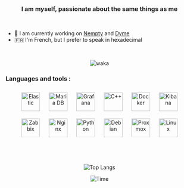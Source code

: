 
  
### <div align="center">I am myself, passionate about the same things as me</div>  
  

<br/>  

- 🔭 I am currently working on [Nempty](https://github.com/Nempty) and [Dyme](https://dyme.tk)
- 🇫🇷 I'm French, but I prefer to speak in hexadecimal

<br/>
<p align="center">
<!-- <img src="https://komarev.com/ghpvc/?username=vilerio&style=for-the-badge" alt="Views"> -->
</p>
<p align="center">
<img src="https://wakatime.com/badge/user/e96d73c6-5523-4913-8e38-6579f5d391cf.svg?style=for-the-badge" alt="waka">
</p>


<h3 align="left">Languages and tools :</h3>

<div align="center">  
<a href="https://elastic.co/" target="_blank"><img style="margin: 10px" src="https://cdn.freebiesupply.com/logos/large/2x/elasticsearch-logo-png-transparent.png" alt="Elastic" height="50" /></a> 
<a href="https://mariadb.org/" target="_blank"><img style="margin: 10px" src="https://profilinator.rishav.dev/skills-assets/mariadb.png" alt="Maria DB" height="50" /></a>  
<a href="https://grafana.com/" target="_blank"><img style="margin: 10px" src="https://profilinator.rishav.dev/skills-assets/grafana.png" alt="Grafana" height="50" /></a>  
<a href="https://www.cplusplus.com/" target="_blank"><img style="margin: 10px" src="https://profilinator.rishav.dev/skills-assets/cplusplus-original.svg" alt="C++" height="50" /></a>  
<a href="https://www.docker.com/" target="_blank"><img style="margin: 10px" src="https://profilinator.rishav.dev/skills-assets/docker-original-wordmark.svg" alt="Docker" height="50" /></a>  
<a href="https://elastic.co/kibana" target="_blank"><img style="margin: 10px" src="https://cdn.icon-icons.com/icons2/2699/PNG/512/elasticco_kibana_logo_icon_168223.png" alt="Kibana" height="50" /></a>
<a href="https://www.zabbix.com/" target="_blank"><img style="margin: 10px" src="https://softwarereviews.s3.amazonaws.com/production/favicons/offerings/4317/original/Zabbix_icon.png" alt="Zabbix" height="50" /></a>  
<a href="https://www.nginx.com/" target="_blank"><img style="margin: 10px" src="https://profilinator.rishav.dev/skills-assets/nginx-original.svg" alt="Nginx" height="50" /></a>  
<a href="https://www.python.org/" target="_blank"><img style="margin: 10px" src="https://profilinator.rishav.dev/skills-assets/python-original.svg" alt="Python" height="50" /></a>  
<a href="https://www.debian.org/" target="_blank"><img style="margin: 10px" src="https://upload.wikimedia.org/wikipedia/commons/thumb/6/66/Openlogo-debianV2.svg/967px-Openlogo-debianV2.svg.png" alt="Debian" height="50" /></a>  
<a href="https://www.proxmox.com" target="_blank"><img style="margin: 10px" src="https://christophe.cucciardi.fr/wp-content/uploads/2023/08/proxmox_logo.png" alt="Proxmox" height="50" /></a>  
<a href="https://www.linux.org/" target="_blank"><img style="margin: 10px" src="https://profilinator.rishav.dev/skills-assets/linux-original.svg" alt="Linux" height="50" /></a>  


<br/> <br/>

<p align="center">
<img src="https://github-readme-stats.vercel.app/api/top-langs/?username=vilerio&layout=compact&theme=github_dark&exclude_repo=hjs-cpp,Wings-install-script-for-OpenVZ,Scolengo-api-Mock" alt="Top Langs">
</p>

<p align="center">
<img src="https://github-readme-stats.vercel.app/api/wakatime?username=Vilerio&theme=github_dark&layout=compact" alt="Time">
</p>

